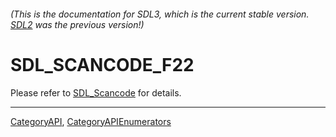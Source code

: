 ###### (This is the documentation for SDL3, which is the current stable version. [SDL2](https://wiki.libsdl.org/SDL2/) was the previous version!)
# SDL_SCANCODE_F22

Please refer to [SDL_Scancode](SDL_Scancode) for details.

----
[CategoryAPI](CategoryAPI), [CategoryAPIEnumerators](CategoryAPIEnumerators)

